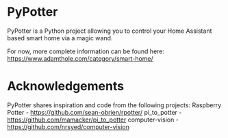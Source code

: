 # PyPotter

PyPotter is a Python project allowing you to control your Home Assistant based smart home via a magic wand.

For now, more complete information can be found here: https://www.adamthole.com/category/smart-home/

# Acknowledgements
PyPotter shares inspiration and code from the following projects:
Raspberry Potter - https://github.com/sean-obrien/rpotter/
pi_to_potter - https://github.com/mamacker/pi_to_potter
computer-vision - https://github.com/nrsyed/computer-vision
